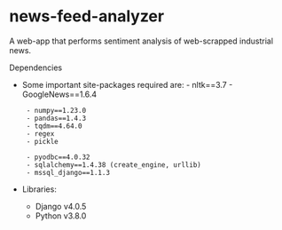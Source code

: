 # news-feed-analyzer
A web-app that performs sentiment analysis of web-scrapped industrial news.

Dependencies

 - Some important site-packages required are:
        - nltk==3.7
        - GoogleNews==1.6.4
        
        - numpy==1.23.0
        - pandas==1.4.3
        - tqdm==4.64.0
        - regex
        - pickle
        
        - pyodbc==4.0.32
        - sqlalchemy==1.4.38 (create_engine, urllib)
        - mssql_django==1.1.3
 
 - Libraries:
    - Django v4.0.5
    - Python v3.8.0
